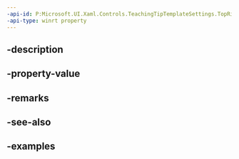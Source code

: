 ```yaml
---
-api-id: P:Microsoft.UI.Xaml.Controls.TeachingTipTemplateSettings.TopRightHighlightMargin
-api-type: winrt property
---
```


## -description

## -property-value

## -remarks

## -see-also

## -examples

